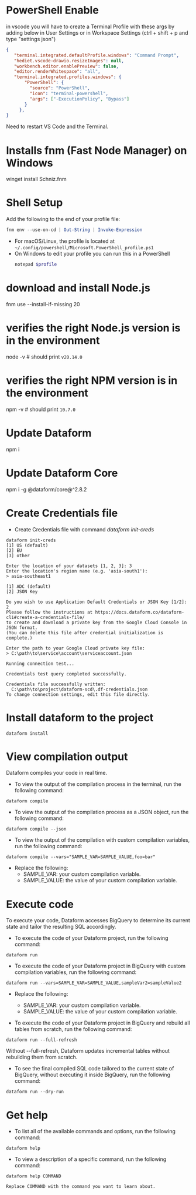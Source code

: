# PowerShell Enable
 in vscode you will have to create a Terminal Profile with these args by adding below in User Settings or in Workspace Settings (ctrl + shift + p and type "settings json")

 ```json
{
    "terminal.integrated.defaultProfile.windows": "Command Prompt",
    "hediet.vscode-drawio.resizeImages": null,
    "workbench.editor.enablePreview": false,
    "editor.renderWhitespace": "all",
    "terminal.integrated.profiles.windows": {
        "PowerShell": {
          "source": "PowerShell",
          "icon": "terminal-powershell",
          "args": ["-ExecutionPolicy", "Bypass"]
        }
      },
}
 ```
Need to restart VS Code and the Terminal.

# Installs fnm (Fast Node Manager) on Windows 
winget install Schniz.fnm
# Shell Setup
Add the following to the end of your profile file:

```powershell
fnm env --use-on-cd | Out-String | Invoke-Expression
```

- For macOS/Linux, the profile is located at `~/.config/powershell/Microsoft.PowerShell_profile.ps1`
- On Windows to edit your profile you can run this in a PowerShell
  ```powershell
  notepad $profile
  ```

# download and install Node.js
fnm use --install-if-missing 20
# verifies the right Node.js version is in the environment
node -v # should print `v20.14.0`
# verifies the right NPM version is in the environment
npm -v # should print `10.7.0`

# Update Dataform
npm i
# Update Dataform Core
npm i -g @dataform/core@^2.8.2
<!-- npm i -g @dataform/cli@^3.0.0-beta.4 -->

# Create Credentials file
- Create Credentials file with command *dataform init-creds*

```terminal
dataform init-creds
[1] US (default)
[2] EU
[3] other

Enter the location of your datasets [1, 2, 3]: 3
Enter the location's region name (e.g. 'asia-south1'):
> asia-southeast1

[1] ADC (default)
[2] JSON Key

Do you wish to use Application Default Credentials or JSON Key [1/2]: 2
Please follow the instructions at https://docs.dataform.co/dataform-cli#create-a-credentials-file/
to create and download a private key from the Google Cloud Console in JSON format.
(You can delete this file after credential initialization is complete.)

Enter the path to your Google Cloud private key file:
> C:\path\to\service\account\serviceaccount.json

Running connection test...

Credentials test query completed successfully.

Credentials file successfully written:
  C:\path\to\project\dataform-scd\.df-credentials.json
To change connection settings, edit this file directly.
```

# Install dataform to the project
```terminal
dataform install
```

# View compilation output
Dataform compiles your code in real time.

- To view the output of the compilation process in the terminal, run the following command:
```terminal
dataform compile
```

- To view the output of the compilation process as a JSON object, run the following command:
```terminal
dataform compile --json
```

- To view the output of the compilation with custom compilation variables, run the following command:
```terminal
dataform compile --vars="SAMPLE_VAR=SAMPLE_VALUE,foo=bar"
```

- Replace the following:
    - SAMPLE_VAR: your custom compilation variable.
    - SAMPLE_VALUE: the value of your custom compilation variable.

# Execute code
To execute your code, Dataform accesses BigQuery to determine its current state and tailor the resulting SQL accordingly.

- To execute the code of your Dataform project, run the following command:
```
dataform run
```

- To execute the code of your Dataform project in BigQuery with custom compilation variables, run the following command:
```
dataform run --vars=SAMPLE_VAR=SAMPLE_VALUE,sampleVar2=sampleValue2
```
- Replace the following:
    - SAMPLE_VAR: your custom compilation variable.
    - SAMPLE_VALUE: the value of your custom compilation variable.

- To execute the code of your Dataform project in BigQuery and rebuild all tables from scratch, run the following command:
```
dataform run --full-refresh
```
Without --full-refresh, Dataform updates incremental tables without rebuilding them from scratch.


- To see the final compiled SQL code tailored to the current state of BigQuery, without executing it inside BigQuery, run the following command:
```
dataform run --dry-run
```

# Get help
- To list all of the available commands and options, run the following command:
```
dataform help
````

- To view a description of a specific command, run the following command:
```
dataform help COMMAND
```
    Replace COMMAND with the command you want to learn about.